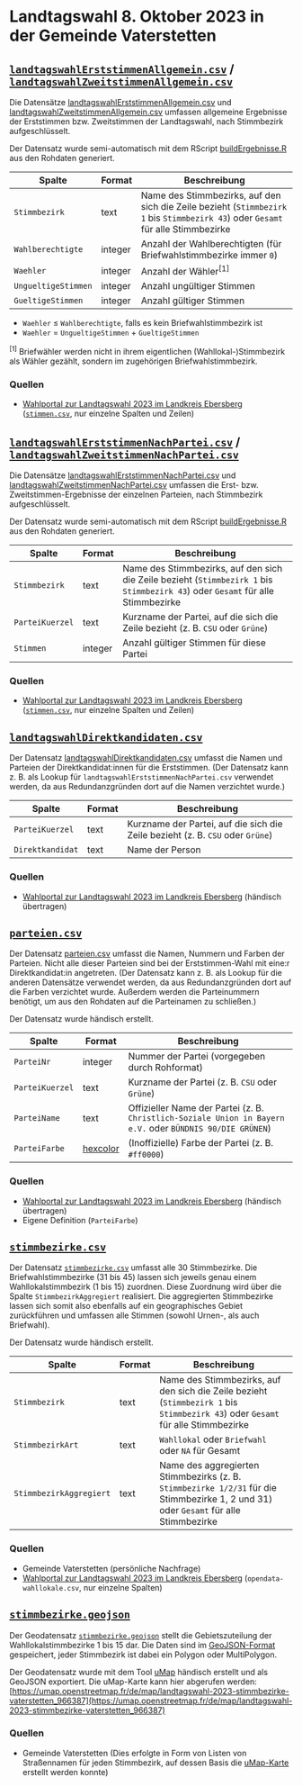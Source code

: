 # Landtagswahl 8. Oktober 2023 in der Gemeinde Vaterstetten

## [`landtagswahlErststimmenAllgemein.csv`](./landtagswahlErststimmenAllgemein.csv) / [`landtagswahlZweitstimmenAllgemein.csv`](./landtagswahlZweitstimmenAllgemein.csv)

Die Datensätze [landtagswahlErststimmenAllgemein.csv](./landtagswahlErststimmenAllgemein.csv) und [landtagswahlZweitstimmenAllgemein.csv](./landtagswahlZweitstimmenAllgemein.csv) umfassen allgemeine Ergebnisse der Erststimmen bzw. Zweitstimmen der Landtagswahl, nach Stimmbezirk aufgeschlüsselt.

Der Datensatz wurde semi-automatisch mit dem RScript [buildErgebnisse.R](./buildErgebnisse.R) aus den Rohdaten generiert.

|Spalte|Format|Beschreibung
|-|-|-
|`Stimmbezirk`|text|Name des Stimmbezirks, auf den sich die Zeile bezieht (`Stimmbezirk 1` bis `Stimmbezirk 43`) oder `Gesamt` für alle Stimmbezirke
|`Wahlberechtigte`|integer|Anzahl der Wahlberechtigten (für Briefwahlstimmbezirke immer `0`)
|`Waehler`|integer|Anzahl der Wähler<sup>[1]<sup>
|`UngueltigeStimmen`|integer|Anzahl ungültiger Stimmen
|`GueltigeStimmen`|integer|Anzahl gültiger Stimmen

* `Waehler` ≤ `Wahlberechtigte`, falls es kein Briefwahlstimmbezirk ist
* `Waehler` = `UngueltigeStimmen` + `GueltigeStimmen`

<sup>[1]</sup> Briefwähler werden nicht in ihrem eigentlichen (Wahllokal-)Stimmbezirk als Wähler gezählt, sondern im zugehörigen Briefwahlstimmbezirk.

### Quellen

* [Wahlportal zur Landtagswahl 2023 im Landkreis Ebersberg](https://wahlen.osrz-akdb.de/ob-p/175000/0/20231008/landtagswahl_stkl_1_stk/index.html) ([`stimmen.csv`](https://wahlen.osrz-akdb.de/ob-p/175000/0/20231008/landtagswahl_stkl_1_stk/stimmen.csv), nur einzelne Spalten und Zeilen)


## [`landtagswahlErststimmenNachPartei.csv`](./landtagswahlErststimmenNachPartei.csv) / [`landtagswahlZweitstimmenNachPartei.csv`](./landtagswahlZweitstimmenNachPartei.csv)

Die Datensätze [landtagswahlErststimmenNachPartei.csv](./landtagswahlErststimmenNachPartei.csv) und [landtagswahlZweitstimmenNachPartei.csv](./landtagswahlZweitstimmenNachPartei.csv) umfassen die Erst- bzw. Zweitstimmen-Ergebnisse der einzelnen Parteien, nach Stimmbezirk aufgeschlüsselt.

Der Datensatz wurde semi-automatisch mit dem RScript [buildErgebnisse.R](./buildErgebnisse.R) aus den Rohdaten generiert.

|Spalte|Format|Beschreibung
|-|-|-
|`Stimmbezirk`|text|Name des Stimmbezirks, auf den sich die Zeile bezieht (`Stimmbezirk 1` bis `Stimmbezirk 43`) oder `Gesamt` für alle Stimmbezirke
|`ParteiKuerzel`|text|Kurzname der Partei, auf die sich die Zeile bezieht (z.&nbsp;B. `CSU` oder `Grüne`)
|`Stimmen`|integer|Anzahl gültiger Stimmen für diese Partei

### Quellen

* [Wahlportal zur Landtagswahl 2023 im Landkreis Ebersberg](https://wahlen.osrz-akdb.de/ob-p/175000/0/20231008/landtagswahl_stkl_1_stk/index.html) ([`stimmen.csv`](https://wahlen.osrz-akdb.de/ob-p/175000/0/20231008/landtagswahl_stkl_1_stk/stimmen.csv), nur einzelne Spalten und Zeilen)


## [`landtagswahlDirektkandidaten.csv`](./landtagswahlDirektkandidaten.csv)

Der Datensatz [landtagswahlDirektkandidaten.csv](./landtagswahlDirektkandidaten.csv) umfasst die Namen und Parteien der Direktkandidat:innen für die Erststimmen. (Der Datensatz kann z.&nbsp;B. als Lookup für `landtagswahlErststimmenNachPartei.csv` verwendet werden, da aus Redundanzgründen dort auf die Namen verzichtet wurde.)

|Spalte|Format|Beschreibung
|-|-|-
|`ParteiKuerzel`|text|Kurzname der Partei, auf die sich die Zeile bezieht (z.&nbsp;B. `CSU` oder `Grüne`)
|`Direktkandidat`|text|Name der Person

### Quellen

* [Wahlportal zur Landtagswahl 2023 im Landkreis Ebersberg](https://wahlen.osrz-akdb.de/ob-p/175000/0/20231008/landtagswahl_stkl_1_stk/index.html) (händisch übertragen)


## [`parteien.csv`](./parteien.csv)

Der Datensatz [parteien.csv](./parteien.csv) umfasst die Namen, Nummern und Farben der Parteien. Nicht alle dieser Parteien sind bei der Erststimmen-Wahl mit eine:r Direktkandidat:in angetreten. (Der Datensatz kann z.&nbsp;B. als Lookup für die anderen Datensätze verwendet werden, da aus Redundanzgründen dort auf die Farben verzichtet wurde. Außerdem werden die Parteinummern benötigt, um aus den Rohdaten auf die Parteinamen zu schließen.)

Der Datensatz wurde händisch erstellt.

|Spalte|Format|Beschreibung
|-|-|-
|`ParteiNr`|integer|Nummer der Partei (vorgegeben durch Rohformat)
|`ParteiKuerzel`|text|Kurzname der Partei (z.&nbsp;B. `CSU` oder `Grüne`)
|`ParteiName`|text|Offizieller Name der Partei (z.&nbsp;B. `Christlich-Soziale Union in Bayern e.V.` oder `BÜNDNIS 90/DIE GRÜNEN`)
|`ParteiFarbe`|[hexcolor](https://de.wikipedia.org/wiki/Hexadezimale_Farbdefinition)|(Inoffizielle) Farbe der Partei (z.&nbsp;B. `#ff0000`)

### Quellen

* [Wahlportal zur Landtagswahl 2023 im Landkreis Ebersberg](https://wahlen.osrz-akdb.de/ob-p/175000/0/20231008/landtagswahl_stkl_1_stk/index.html) (händisch übertragen)
* Eigene Definition (`ParteiFarbe`)


## [`stimmbezirke.csv`](./stimmbezirke.csv)

Der Datensatz [`stimmbezirke.csv`](./stimmbezirke.csv) umfasst alle 30 Stimmbezirke. Die Briefwahlstimmbezirke (31 bis 45) lassen sich jeweils genau einem Wahllokalstimmbezirk (1 bis 15) zuordnen. Diese Zuordnung wird über die Spalte `StimmbezirkAggregiert` realisiert. Die aggregierten Stimmbezirke lassen sich somit also ebenfalls auf ein geographisches Gebiet zurückführen und umfassen alle Stimmen (sowohl Urnen-, als auch Briefwahl).

Der Datensatz wurde händisch erstellt.

|Spalte|Format|Beschreibung
|-|-|-
|`Stimmbezirk`|text|Name des Stimmbezirks, auf den sich die Zeile bezieht (`Stimmbezirk 1` bis `Stimmbezirk 43`) oder `Gesamt` für alle Stimmbezirke
|`StimmbezirkArt`|text|`Wahllokal` oder `Briefwahl` oder `NA` für Gesamt
|`StimmbezirkAggregiert`|text|Name des aggregierten Stimmbezirks (z.&nbsp;B. `Stimmbezirke 1/2/31` für die Stimmbezirke 1, 2 und 31) oder `Gesamt` für alle Stimmbezirke

### Quellen

* Gemeinde Vaterstetten (persönliche Nachfrage)
* [Wahlportal zur Landtagswahl 2023 im Landkreis Ebersberg](https://wahlen.osrz-akdb.de/ob-p/175000/0/20231008/landtagswahl_stkl_1_stk/index.html) (`opendata-wahllokale.csv`, nur einzelne Spalten)


## [`stimmbezirke.geojson`](./stimmbezirke.geojson)

Der Geodatensatz [`stimmbezirke.geojson`](./stimmbezirke.geojson) stellt die Gebietszuteilung der Wahllokalstimmbezirke 1 bis 15 dar. Die Daten sind im [GeoJSON-Format](https://de.wikipedia.org/wiki/GeoJSON) gespeichert, jeder Stimmbezirk ist dabei ein Polygon oder MultiPolygon.

Der Geodatensatz wurde mit dem Tool [uMap](https://umap.openstreetmap.fr/de/) händisch erstellt und als GeoJSON exportiert. Die uMap-Karte kann hier abgerufen werden: [https://umap.openstreetmap.fr/de/map/landtagswahl-2023-stimmbezirke-vaterstetten_966387](https://umap.openstreetmap.fr/de/map/landtagswahl-2023-stimmbezirke-vaterstetten_966387)

### Quellen

* Gemeinde Vaterstetten (Dies erfolgte in Form von Listen von Straßennamen für jeden Stimmbezirk, auf dessen Basis die [uMap-Karte](https://umap.openstreetmap.fr/de/map/landtagswahl-2023-stimmbezirke-vaterstetten_966387) erstellt werden konnte)
